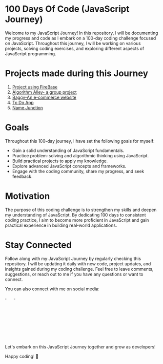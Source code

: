 # 100 Days Of Code (JavaScript Journey)
Welcome to my JavaScript Journey! In this repository, I will be documenting my progress and code as I embark on a 100-day coding challenge focused on JavaScript. Throughout this journey, I will be working on various projects, solving coding exercises, and exploring different aspects of JavaScript programming.

# Projects made during this Journey
1. [Project using FireBase](https://github.com/shineishukla/add-to-cart)
2. [Algorithm Alley- a group project](https://github.com/shineishukla/Algorithm-Alley)
3. [Baggy-An e-commerce website](https://github.com/shineishukla/Baggy)
4. [To Do App](https://github.com/shineishukla/to-do-app)
5. [Name Junction](https://github.com/shineishukla/name-junction)

# Goals
Throughout this 100-day journey, I have set the following goals for myself:

- Gain a solid understanding of JavaScript fundamentals.
- Practice problem-solving and algorithmic thinking using JavaScript.
- Build practical projects to apply my knowledge.
- Explore advanced JavaScript concepts and frameworks.
- Engage with the coding community, share my progress, and seek feedback.

# Motivation
The purpose of this coding challenge is to strengthen my skills and deepen my understanding of JavaScript. By dedicating 100 days to consistent coding practice, I aim to become more proficient in JavaScript and gain practical experience in building real-world applications.


# Stay Connected
Follow along with my JavaScript Journey by regularly checking this repository. I will be updating it daily with new code, project updates, and insights gained during my coding challenge. Feel free to leave comments, suggestions, or reach out to me if you have any questions or want to connect.

You can also connect with me on social media:

[<img src="https://img.icons8.com/color/48/000000/linkedin.png" width="3.5%"/>](https://www.linkedin.com/in/shinei-shukla-3712991b0/)    &nbsp; 
[<img src="https://img.icons8.com/color/48/000000/twitter.png" width="3.5%"/>](https://twitter.com/ShineiShukla)   &nbsp;

Let's embark on this JavaScript Journey together and grow as developers!

Happy coding! 🚀

